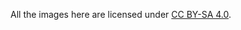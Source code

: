 All the images here are licensed under [CC BY-SA 4.0](https://creativecommons.org/licenses/by-sa/4.0/).

